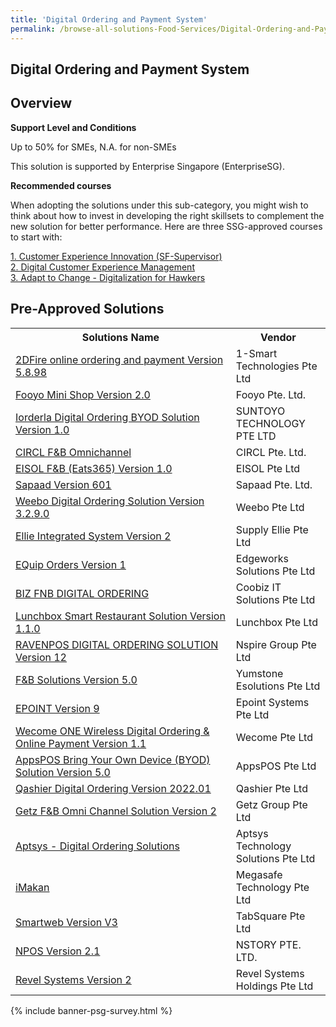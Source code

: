 ```yaml
---
title: 'Digital Ordering and Payment System'
permalink: /browse-all-solutions-Food-Services/Digital-Ordering-and-Payment-System
---
```


## Digital Ordering and Payment System
## Overview

**Support Level and Conditions**

Up to 50% for SMEs, N.A. for non-SMEs

This solution is supported by Enterprise Singapore (EnterpriseSG).

**Recommended courses**

When adopting the solutions under this sub-category, you might wish to think about how to invest in developing the right skillsets to complement the new solution for better performance. Here are three SSG-approved courses to start with:

<a href='https://sfec.enterprisejobskills.gov.sg/Course_Internet/CourseDetail.aspx?CoursesReferenceNumber=TGS-2020001685'  target='_blank' rel='noopener'>1. Customer Experience Innovation (SF-Supervisor)</a><br>
<a href='https://sfec.enterprisejobskills.gov.sg/Course_Internet/CourseDetail.aspx?CoursesReferenceNumber=TGS-2020505494'  target='_blank' rel='noopener'>2. Digital Customer Experience Management</a><br>
<a href='https://sfec.enterprisejobskills.gov.sg/Course_Internet/CourseDetail.aspx?CoursesReferenceNumber=TGS-2020000427'  target='_blank' rel='noopener'>3. Adapt to Change - Digitalization for Hawkers</a><br>

## Pre-Approved Solutions

<table>
<tr>
<th style='width: auto;'><b>Solutions Name</b></th>
<th style='width: 30%;'><b>Vendor</b></th>
</tr>
<tr>
<td><a href='/productivity-solutions-grant/solutionrepo/solution11' target='_blank'>2DFire online ordering and payment Version 5.8.98</a><br></td>
<td>1-Smart Technologies Pte Ltd</td>
</tr>
<tr>
<td><a href='/productivity-solutions-grant/solutionrepo/solution462' target='_blank'>Fooyo Mini Shop Version 2.0</a><br></td>
<td>Fooyo Pte. Ltd.</td>
</tr>
<tr>
<td><a href='/productivity-solutions-grant/solutionrepo/solution1001' target='_blank'>Iorderla Digital Ordering BYOD Solution Version 1.0</a><br></td>
<td>SUNTOYO TECHNOLOGY PTE LTD</td>
</tr>
<tr>
<td><a href='/productivity-solutions-grant/solutionrepo/solution1429' target='_blank'>CIRCL F&B Omnichannel</a><br></td>
<td>CIRCL Pte. Ltd.</td>
</tr>
<tr>
<td><a href='/productivity-solutions-grant/solutionrepo/solution1435' target='_blank'>EISOL F&B (Eats365) Version 1.0</a><br></td>
<td>EISOL Pte Ltd</td>
</tr>
<tr>
<td><a href='/productivity-solutions-grant/solutionrepo/solution1507' target='_blank'>Sapaad Version 601</a><br></td>
<td>Sapaad Pte. Ltd.</td>
</tr>
<tr>
<td><a href='/productivity-solutions-grant/solutionrepo/solution1539' target='_blank'>Weebo Digital Ordering Solution Version 3.2.9.0 </a><br></td>
<td>Weebo Pte Ltd</td>
</tr>
<tr>
<td><a href='/productivity-solutions-grant/solutionrepo/solution1542' target='_blank'>Ellie Integrated System Version 2</a><br></td>
<td>Supply Ellie Pte Ltd</td>
</tr>
<tr>
<td><a href='/productivity-solutions-grant/solutionrepo/solution1547' target='_blank'>EQuip Orders Version 1</a><br></td>
<td>Edgeworks Solutions Pte Ltd</td>
</tr>
<tr>
<td><a href='/productivity-solutions-grant/solutionrepo/solution1552' target='_blank'>BIZ FNB DIGITAL ORDERING</a><br></td>
<td>Coobiz IT Solutions Pte Ltd</td>
</tr>
<tr>
<td><a href='/productivity-solutions-grant/solutionrepo/solution1556' target='_blank'>Lunchbox Smart Restaurant Solution Version 1.1.0</a><br></td>
<td>Lunchbox Pte Ltd</td>
</tr>
<tr>
<td><a href='/productivity-solutions-grant/solutionrepo/solution1558' target='_blank'>RAVENPOS DIGITAL ORDERING SOLUTION Version 12</a><br></td>
<td>Nspire Group Pte Ltd</td>
</tr>
<tr>
<td><a href='/productivity-solutions-grant/solutionrepo/solution1586' target='_blank'>F&B Solutions Version 5.0</a><br></td>
<td>Yumstone Esolutions Pte Ltd</td>
</tr>
<tr>
<td><a href='/productivity-solutions-grant/solutionrepo/solution1603' target='_blank'>EPOINT Version 9</a><br></td>
<td>Epoint Systems Pte Ltd</td>
</tr>
<tr>
<td><a href='/productivity-solutions-grant/solutionrepo/solution1607' target='_blank'>Wecome ONE Wireless Digital Ordering & Online Payment Version 1.1</a><br></td>
<td>Wecome Pte Ltd</td>
</tr>
<tr>
<td><a href='/productivity-solutions-grant/solutionrepo/solution1611' target='_blank'>AppsPOS Bring Your Own Device (BYOD) Solution Version 5.0</a><br></td>
<td>AppsPOS Pte Ltd</td>
</tr>
<tr>
<td><a href='/productivity-solutions-grant/solutionrepo/solution1616' target='_blank'>Qashier Digital Ordering Version 2022.01</a><br></td>
<td>Qashier Pte Ltd</td>
</tr>
<tr>
<td><a href='/productivity-solutions-grant/solutionrepo/solution1621' target='_blank'>Getz F&B Omni Channel Solution Version 2</a><br></td>
<td>Getz Group Pte Ltd</td>
</tr>
<tr>
<td><a href='/productivity-solutions-grant/solutionrepo/solution1623' target='_blank'>Aptsys - Digital Ordering Solutions</a><br></td>
<td>Aptsys Technology Solutions Pte Ltd</td>
</tr>
<tr>
<td><a href='/productivity-solutions-grant/solutionrepo/solution1627' target='_blank'>iMakan</a><br></td>
<td>Megasafe Technology Pte Ltd</td>
</tr>
<tr>
<td><a href='/productivity-solutions-grant/solutionrepo/solution1632' target='_blank'>Smartweb Version V3</a><br></td>
<td>TabSquare Pte Ltd</td>
</tr>
<tr>
<td><a href='/productivity-solutions-grant/solutionrepo/solution1642' target='_blank'>NPOS Version 2.1</a><br></td>
<td>NSTORY PTE. LTD.</td>
</tr>
<tr>
<td><a href='/productivity-solutions-grant/solutionrepo/solution1807' target='_blank'>Revel Systems Version 2</a><br></td>
<td>Revel Systems Holdings Pte Ltd</td>
</tr>
</table>

{% include banner-psg-survey.html %}
